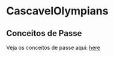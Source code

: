 # CascavelOlympians

## Conceitos de Passe
Veja os conceitos de passe aqui: [here](./playbook_concept_routes.md)